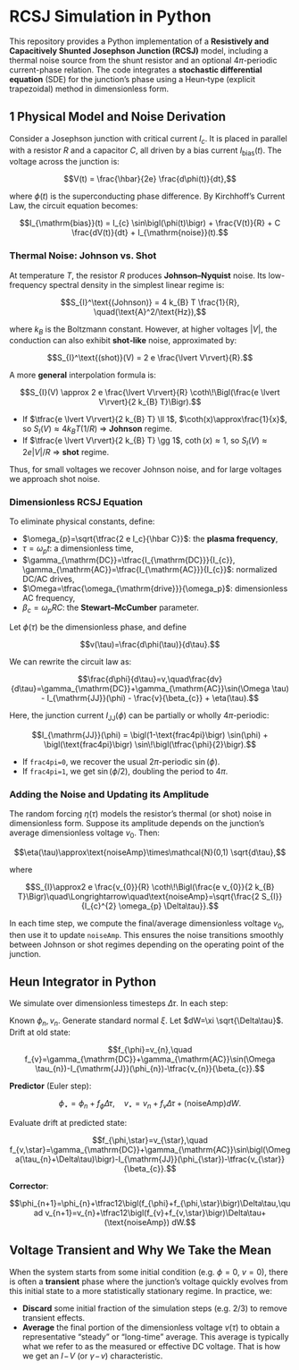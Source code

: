 # RCSJ Simulation in Python

This repository provides a Python implementation of a **Resistively and Capacitively Shunted Josephson Junction (RCSJ)** model, including a thermal noise source from the shunt resistor and an optional $4\pi$-periodic current-phase relation. The code integrates a **stochastic differential equation** (SDE) for the junction’s phase using a Heun‐type (explicit trapezoidal) method in dimensionless form.

## 1  Physical Model and Noise Derivation

Consider a Josephson junction with critical current $I_{c}$. It is placed in parallel with a resistor $R$ and a capacitor $C$, all driven by a bias current $I_{\mathrm{bias}}(t)$. The voltage across the junction is:

$$V(t) = \frac{\hbar}{2e} \frac{d\phi(t)}{dt},$$

where $\phi(t)$ is the superconducting phase difference. By Kirchhoff’s Current Law, the circuit equation becomes:

$$I_{\mathrm{bias}}(t) = I_{c} \sin\bigl(\phi(t)\bigr) + \frac{V(t)}{R} + C \frac{dV(t)}{dt} + I_{\mathrm{noise}}(t).$$

### Thermal Noise: Johnson vs. Shot

At temperature $T$, the resistor $R$ produces **Johnson–Nyquist** noise. Its low-frequency spectral density in the simplest linear regime is:

$$S_{I}^\text{(Johnson)} = 4 k_{B} T  \frac{1}{R}, \quad(\text{A}^2/\text{Hz}),$$

where $k_B$ is the Boltzmann constant. However, at higher voltages $\lvert V\rvert$, the conduction can also exhibit **shot‐like** noise, approximated by:

$$S_{I}^\text{(shot)}(V) = 2 e \frac{\lvert V\rvert}{R}.$$

A more **general** interpolation formula is:

$$S_{I}(V) \approx 2 e \frac{\lvert V\rvert}{R} \coth\!\Bigl(\frac{e \lvert V\rvert}{2 k_{B} T}\Bigr).$$

- If $\tfrac{e \lvert V\rvert}{2 k_{B} T} \ll 1$, $\coth(x)\approx\frac{1}{x}$, so $S_{I}(V)\approx 4 k_B T (1/R)$ => **Johnson** regime.
- If $\tfrac{e \lvert V\rvert}{2 k_{B} T} \gg 1$, $\coth(x)\approx 1$, so $S_{I}(V)\approx 2 e \lvert V\rvert/R$ => **shot** regime.

Thus, for small voltages we recover Johnson noise, and for large voltages we approach shot noise.

### Dimensionless RCSJ Equation

To eliminate physical constants, define:

- $\omega_{p}=\sqrt{\tfrac{2 e I_c}{\hbar C}}$: the **plasma frequency**,
- $\tau=\omega_{p} t$: a dimensionless time,
- $\gamma_{\mathrm{DC}}=\tfrac{I_{\mathrm{DC}}}{I_{c}},  \gamma_{\mathrm{AC}}=\tfrac{I_{\mathrm{AC}}}{I_{c}}$: normalized DC/AC drives,
- $\Omega=\tfrac{\omega_{\mathrm{drive}}}{\omega_p}$: dimensionless AC frequency,
- $\beta_{c} = \omega_{p} R C$: the **Stewart–McCumber** parameter.

Let $\phi(\tau)$ be the dimensionless phase, and define

$$v(\tau)=\frac{d\phi(\tau)}{d\tau}.$$

We can rewrite the circuit law as:

$$\frac{d\phi}{d\tau}=v,\quad\frac{dv}{d\tau}=\gamma_{\mathrm{DC}}+\gamma_{\mathrm{AC}}\sin(\Omega \tau) - I_{\mathrm{JJ}}(\phi) - \frac{v}{\beta_{c}} + \eta(\tau).$$

Here, the junction current $I_{\mathrm{JJ}}(\phi)$ can be partially or wholly $4\pi$-periodic:

$$I_{\mathrm{JJ}}(\phi) = \bigl(1-\text{frac4pi}\bigr) \sin(\phi) + \bigl(\text{frac4pi}\bigr) \sin\!\bigl(\tfrac{\phi}{2}\bigr).$$

- If `frac4pi=0`, we recover the usual $2\pi$-periodic $\sin(\phi)$.
- If `frac4pi=1`, we get $\sin(\phi/2)$, doubling the period to $4\pi$.

### Adding the Noise and Updating its Amplitude

The random forcing $\eta(\tau)$ models the resistor’s thermal (or shot) noise in dimensionless form. Suppose its amplitude depends on the junction’s average dimensionless voltage $v_{0}$. Then:

$$\eta(\tau)\approx\text{noiseAmp}\times\mathcal{N}(0,1) \sqrt{d\tau},$$

where

$$S_{I}\approx2 e \frac{v_{0}}{R} \coth\!\Bigl(\frac{e v_{0}}{2 k_{B} T}\Bigr)\quad\Longrightarrow\quad\text{noiseAmp}=\sqrt{\frac{2 S_{I}}{I_{c}^{2} \omega_{p} \Delta\tau}}.$$

In each time step, we compute the final/average dimensionless voltage $v_{0}$, then use it to update `noiseAmp`. This ensures the noise transitions smoothly between Johnson or shot regimes depending on the operating point of the junction.

## Heun Integrator in Python

We simulate over dimensionless timesteps $\Delta\tau$. In each step:

Known $\phi_{n},v_{n}$. Generate standard normal $\xi$. Let $dW=\xi \sqrt{\Delta\tau}$.
Drift at old state:

   $$f_{\phi}=v_{n},\quad f_{v}=\gamma_{\mathrm{DC}}+\gamma_{\mathrm{AC}}\sin(\Omega \tau_{n})-I_{\mathrm{JJ}}(\phi_{n})-\tfrac{v_{n}}{\beta_{c}}.$$

**Predictor** (Euler step):
   
   $$\phi_{\star}=\phi_{n}+f_{\phi} \Delta\tau,\quad v_{\star}=v_{n}+f_{v} \Delta\tau+(\text{noiseAmp}) dW.$$

Evaluate drift at predicted state:

   $$f_{\phi,\star}=v_{\star},\quad f_{v,\star}=\gamma_{\mathrm{DC}}+\gamma_{\mathrm{AC}}\sin\bigl(\Omega(\tau_{n}+\Delta\tau)\bigr)-I_{\mathrm{JJ}}(\phi_{\star})-\tfrac{v_{\star}}{\beta_{c}}.$$

 **Corrector**:

   $$\phi_{n+1}=\phi_{n}+\tfrac12\bigl(f_{\phi}+f_{\phi,\star}\bigr)\Delta\tau,\quad v_{n+1}=v_{n}+\tfrac12\bigl(f_{v}+f_{v,\star}\bigr)\Delta\tau+(\text{noiseAmp}) dW.$$

## Voltage Transient and Why We Take the Mean

When the system starts from some initial condition (e.g. $\phi=0$, $v=0$), there is often a **transient** phase where the junction’s voltage quickly evolves from this initial state to a more statistically stationary regime. In practice, we:

- **Discard** some initial fraction of the simulation steps (e.g. 2/3) to remove transient effects.
- **Average** the final portion of the dimensionless voltage $v(\tau)$ to obtain a representative “steady” or “long-time” average. This average is typically what we refer to as the measured or effective DC voltage. That is how we get an $I\!-\!V$ (or $\gamma\!-\!v$) characteristic.
